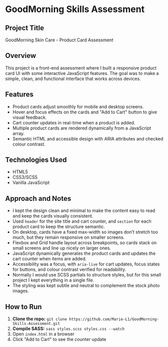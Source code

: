 # GoodMorning Skills Assessment

## Project Title
GoodMorning Skin Care - Product Card Assessment

## Overview
This project is a front-end assessment where I built a responsive product card UI with some interactive JavaScript features. The goal was to make a simple, clean, and functional interface that works across devices.

## Features
- Product cards adjust smoothly for mobile and desktop screens.  
- Hover and focus effects on the cards and "Add to Cart" button to give visual feedback.  
- Cart counter updates in real-time when a product is added.  
- Multiple product cards are rendered dynamically from a JavaScript array.  
- Semantic HTML and accessible design with ARIA attributes and checked colour contrast.  

## Technologies Used
- HTML5  
- CSS3/SCSS  
- Vanilla JavaScript  

## Approach and Notes
- I kept the design clean and minimal to make the content easy to read and keep the cards visually consistent.  
- Used `header` for the site title and cart counter, and `section` for each product card to keep the structure semantic.  
- On desktop, cards have a fixed max-width so images don’t stretch too much, but they remain responsive on smaller screens.  
- Flexbox and Grid handle layout across breakpoints, so cards stack on small screens and line up nicely on larger ones.  
- JavaScript dynamically generates the product cards and updates the cart counter when items are added.  
- Accessibility was a focus, with `aria-live` for cart updates, focus states for buttons, and colour contrast verified for readability.  
- Normally I would use SCSS partials to structure styles, but for this small project I kept everything in a single file. 
- The styling was kept subtle and neutral to complement the stock photo images.

## How to Run
1. **Clone the repo:** `git clone https://github.com/Marie-L1/GoodMorning-Skills-Assessment.git`  
2. **Compile SASS:** `sass styles.scss styles.css --watch`  
3. Open `index.html` in a browser  
4. Click "Add to Cart" to see the counter update
